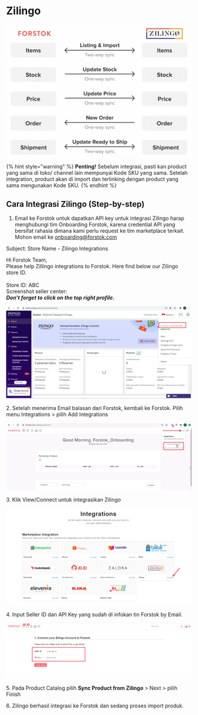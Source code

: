 # Zilingo

![](../../.gitbook/assets/screen-shot-2021-05-31-at-1.54.37-pm.png)

{% hint style="warning" %}
**Penting!**  Sebelum integrasi, pasti kan product yang sama di toko/ channel lain mempunyai Kode SKU yang sama. Setelah integration, product akan di import dan terlinking dengan product yang sama mengunakan Kode SKU.
{% endhint %}

## Cara Integrasi Zilingo (Step-by-step)

1. Email ke Forstok untuk dapatkan  API key untuk integrasi Zilingo harap menghubungi tim Onboarding Forstok, karena credential API yang bersifat rahasia dimana kami perlu request ke tim marketplace terkait.\
   Mohon email ke [onboarding@forstok.com](mailto:onboarding@forstok.com)

Subject: Store Name - Zilingo Integrations

Hi Forstok Team,\
Please help Zillingo integrations to Forstok. Here find below our Zilingo store ID.\
\
Store ID: ABC\
Screenshot seller center:\
_**Don't forget to click on the top right profile.**_

![](<../../.gitbook/assets/image (54).png>)

2\. Setelah menerima Email balasan dari Forstok, kembali ke Forstok. Pilih menu Integrations > pilih Add Integrations

![](<../../.gitbook/assets/image (142).png>)

3\.  Klik View/Connect untuk integrasikan Zilingo

![](<../../.gitbook/assets/image (137).png>)

4\. Input Seller ID dan API Key yang sudah di infokan tin Forstok by Email.

![](<../../.gitbook/assets/image (256).png>)

5\. Pada Product Catalog pilih **Sync Product from Zilingo** > Next > pilih Finish

6\. Zilingo berhasil integrasi ke Forstok dan sedang proses import produk.
